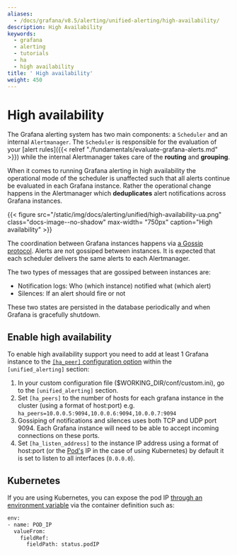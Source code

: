 ```yaml
---
aliases:
  - /docs/grafana/v8.5/alerting/unified-alerting/high-availability/
description: High Availability
keywords:
  - grafana
  - alerting
  - tutorials
  - ha
  - high availability
title: ' High availability'
weight: 450
---
```


# High availability

The Grafana alerting system has two main components: a `Scheduler` and an internal `Alertmanager`. The `Scheduler` is responsible for the evaluation of your [alert rules]({{< relref "./fundamentals/evaluate-grafana-alerts.md" >}}) while the internal Alertmanager takes care of the **routing** and **grouping**.

When it comes to running Grafana alerting in high availability the operational mode of the scheduler is unaffected such that all alerts continue be evaluated in each Grafana instance. Rather the operational change happens in the Alertmanager which **deduplicates** alert notifications across Grafana instances.

{{< figure src="/static/img/docs/alerting/unified/high-availability-ua.png" class="docs-image--no-shadow" max-width= "750px" caption="High availability" >}}

The coordination between Grafana instances happens via [a Gossip protocol](https://en.wikipedia.org/wiki/Gossip_protocol). Alerts are not gossiped between instances. It is expected that each scheduler delivers the same alerts to each Alertmanager.

The two types of messages that are gossiped between instances are:

- Notification logs: Who (which instance) notified what (which alert)
- Silences: If an alert should fire or not

These two states are persisted in the database periodically and when Grafana is gracefully shutdown.

## Enable high availability

To enable high availability support you need to add at least 1 Grafana instance to the [`[ha_peer]` configuration option]({{<relref"../../administration/configuration.md#unified_alerting">}}) within the `[unified_alerting]` section:

1. In your custom configuration file ($WORKING_DIR/conf/custom.ini), go to the `[unified_alerting]` section.
2. Set `[ha_peers]` to the number of hosts for each grafana instance in the cluster (using a format of host:port) e.g. `ha_peers=10.0.0.5:9094,10.0.0.6:9094,10.0.0.7:9094`
3. Gossiping of notifications and silences uses both TCP and UDP port 9094. Each Grafana instance will need to be able to accept incoming connections on these ports.
4. Set `[ha_listen_address]` to the instance IP address using a format of host:port (or the [Pod's](https://kubernetes.io/docs/concepts/workloads/pods/) IP in the case of using Kubernetes) by default it is set to listen to all interfaces (`0.0.0.0`).

## Kubernetes

If you are using Kubernetes, you can expose the pod IP [through an environment variable](https://kubernetes.io/docs/tasks/inject-data-application/environment-variable-expose-pod-information/) via the container definition such as:

```bash
env:
- name: POD_IP
  valueFrom:
    fieldRef:
      fieldPath: status.podIP
```
